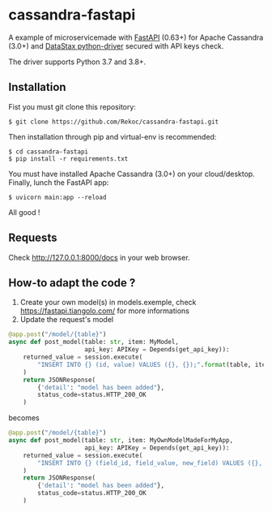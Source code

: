 # cassandra-fastapi

A example of microservicemade with [FastAPI](https://github.com/tiangolo/fastapi) (0.63+) for Apache Cassandra (3.0+) and [DataStax python-driver](https://github.com/datastax/python-driver) secured with API keys check.

The driver supports Python 3.7 and 3.8+.


Installation
------------
Fist you must git clone this repository:

    $ git clone https://github.com/Rekoc/cassandra-fastapi.git

Then installation through pip and virtual-env is recommended:

    $ cd cassandra-fastapi
    $ pip install -r requirements.txt
    
You must have installed Apache Cassandra (3.0+) on your cloud/desktop.
Finally, lunch the FastAPI app:

    $ uvicorn main:app --reload
    
All good !

Requests
-----------
Check http://127.0.0.1:8000/docs in your web browser.

How-to adapt the code ?
------------
1. Create your own model(s) in models.exemple, check https://fastapi.tiangolo.com/ for more informations
2. Update the request's model
```python
@app.post("/model/{table}")
async def post_model(table: str, item: MyModel,
                     api_key: APIKey = Depends(get_api_key)):
    returned_value = session.execute(
        "INSERT INTO {} (id, value) VALUES ({}, {});".format(table, item.id, item.value)
    )
    return JSONResponse(
        {'detail': "model has been added"},
        status_code=status.HTTP_200_OK
    )
```
becomes
```python
@app.post("/model/{table}")
async def post_model(table: str, item: MyOwnModelMadeForMyApp,
                     api_key: APIKey = Depends(get_api_key)):
    returned_value = session.execute(
        "INSERT INTO {} (field_id, field_value, new_field) VALUES ({}, {}, {});".format(table, item.field_id, item.field_value, item.new_field, ...)
    )
    return JSONResponse(
        {'detail': "model has been added"},
        status_code=status.HTTP_200_OK
    )
```

